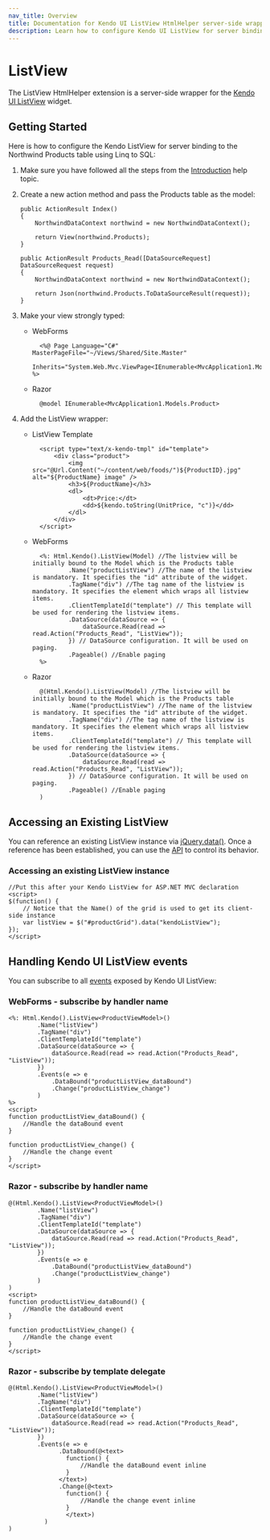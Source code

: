 ```yaml
---
nav_title: Overview
title: Documentation for Kendo UI ListView HtmlHelper server-side wrapper
description: Learn how to configure Kendo UI ListView for server binding and handle events.
---
```


# ListView

The ListView HtmlHelper extension is a server-side wrapper for the [Kendo UI ListView](/api/web/listview) widget.

## Getting Started

Here is how to configure the Kendo ListView for server binding to the Northwind Products table using Linq to SQL:

1.  Make sure you have followed all the steps from the [Introduction](/getting-started/using-kendo-with/aspnet-mvc/introduction) help topic.

2.  Create a new action method and pass the Products table as the model:

        public ActionResult Index()
        {
            NorthwindDataContext northwind = new NorthwindDataContext();

            return View(northwind.Products);
        }

		public ActionResult Products_Read([DataSourceRequest] DataSourceRequest request)
        {
			NorthwindDataContext northwind = new NorthwindDataContext();

            return Json(northwind.Products.ToDataSourceResult(request));
        }
3.  Make your view strongly typed:
    - WebForms

            <%@ Page Language="C#" MasterPageFile="~/Views/Shared/Site.Master"
               Inherits="System.Web.Mvc.ViewPage<IEnumerable<MvcApplication1.Models.Product>>" %>
    - Razor

            @model IEnumerable<MvcApplication1.Models.Product>
4.  Add the ListView wrapper:
	- ListView Template

		    <script type="text/x-kendo-tmpl" id="template">
    			<div class="product">
			        <img src="@Url.Content("~/content/web/foods/")${ProductID}.jpg" alt="${ProductName} image" />
			        <h3>${ProductName}</h3>
			        <dl>
			            <dt>Price:</dt>
			            <dd>${kendo.toString(UnitPrice, "c")}</dd>
			        </dl>
		    	</div>
			</script>
    - WebForms

            <%: Html.Kendo().ListView(Model) //The listview will be initially bound to the Model which is the Products table
                    .Name("productListView") //The name of the listview is mandatory. It specifies the "id" attribute of the widget.
					.TagName("div") //The tag name of the listview is mandatory. It specifies the element which wraps all listview items.
                    .ClientTemplateId("template") // This template will be used for rendering the listview items.
					.DataSource(dataSource => {
      				  	dataSource.Read(read => read.Action("Products_Read", "ListView"));
				    }) // DataSource configuration. It will be used on paging.
                    .Pageable() //Enable paging
            %>
    - Razor

            @(Html.Kendo().ListView(Model) //The listview will be initially bound to the Model which is the Products table
                    .Name("productListView") //The name of the listview is mandatory. It specifies the "id" attribute of the widget.
					.TagName("div") //The tag name of the listview is mandatory. It specifies the element which wraps all listview items.
                    .ClientTemplateId("template") // This template will be used for rendering the listview items.
					.DataSource(dataSource => {
      				  	dataSource.Read(read => read.Action("Products_Read", "ListView"));
				    }) // DataSource configuration. It will be used on paging.
                    .Pageable() //Enable paging
            )

## Accessing an Existing ListView

You can reference an existing ListView instance via [jQuery.data()](http://api.jquery.com/jQuery.data/).
Once a reference has been established, you can use the [API](/api/web/listview#methods) to control its behavior.

### Accessing an existing ListView instance

    //Put this after your Kendo ListView for ASP.NET MVC declaration
    <script>
    $(function() {
        // Notice that the Name() of the grid is used to get its client-side instance
        var listView = $("#productGrid").data("kendoListView");
    });
    </script>


## Handling Kendo UI ListView events

You can subscribe to all [events](/api/web/listview#events) exposed by Kendo UI ListView:


### WebForms - subscribe by handler name

    <%: Html.Kendo().ListView<ProductViewModel>()
    		.Name("listView")
		    .TagName("div")
		    .ClientTemplateId("template")
		    .DataSource(dataSource => {
		        dataSource.Read(read => read.Action("Products_Read", "ListView"));
		    })
            .Events(e => e
                .DataBound("productListView_dataBound")
                .Change("productListView_change")
            )
    %>
    <script>
    function productListView_dataBound() {
        //Handle the dataBound event
    }

    function productListView_change() {
        //Handle the change event
    }
    </script>


### Razor - subscribe by handler name

    @(Html.Kendo().ListView<ProductViewModel>()
    		.Name("listView")
		    .TagName("div")
		    .ClientTemplateId("template")
		    .DataSource(dataSource => {
		        dataSource.Read(read => read.Action("Products_Read", "ListView"));
		    })
            .Events(e => e
                .DataBound("productListView_dataBound")
                .Change("productListView_change")
            )
    )
    <script>
    function productListView_dataBound() {
        //Handle the dataBound event
    }

    function productListView_change() {
        //Handle the change event
    }
    </script>


### Razor - subscribe by template delegate

    @(Html.Kendo().ListView<ProductViewModel>()
    		.Name("listView")
		    .TagName("div")
		    .ClientTemplateId("template")
		    .DataSource(dataSource => {
		        dataSource.Read(read => read.Action("Products_Read", "ListView"));
	    	})
          	.Events(e => e
	              .DataBound(@<text>
	                function() {
	                    //Handle the dataBound event inline
	                }
	              </text>)
	              .Change(@<text>
	                function() {
	                    //Handle the change event inline
	                }
	                </text>)
	          )
    )
